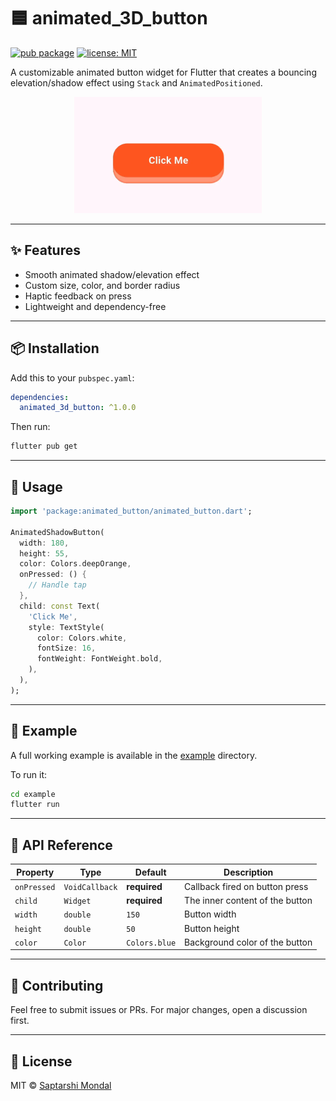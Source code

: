 # 🟦 animated_3D_button

[![pub package](https://img.shields.io/pub/v/animated_button.svg)](https://pub.dev/packages/animated_button)
[![license: MIT](https://img.shields.io/badge/license-MIT-blue.svg)](LICENSE)

A customizable animated button widget for Flutter that creates a bouncing elevation/shadow effect using `Stack` and `AnimatedPositioned`.

<p align="center">
  <img src="https://raw.githubusercontent.com/imSap/animated_3d_button/main/assets/animated_button_demo.gif" width="300" />
</p>

---

## ✨ Features

- Smooth animated shadow/elevation effect
- Custom size, color, and border radius
- Haptic feedback on press
- Lightweight and dependency-free

---

## 📦 Installation

Add this to your `pubspec.yaml`:

```yaml
dependencies:
  animated_3d_button: ^1.0.0
```

Then run:

```bash
flutter pub get
```

---

## 🚀 Usage

```dart
import 'package:animated_button/animated_button.dart';

AnimatedShadowButton(
  width: 180,
  height: 55,
  color: Colors.deepOrange,
  onPressed: () {
    // Handle tap
  },
  child: const Text(
    'Click Me',
    style: TextStyle(
      color: Colors.white,
      fontSize: 16,
      fontWeight: FontWeight.bold,
    ),
  ),
);
```

---

## 🧪 Example

A full working example is available in the [example](example/lib/main.dart) directory.

To run it:

```bash
cd example
flutter run
```

---

## 🧰 API Reference

| Property       | Type              | Default       | Description                                |
|----------------|-------------------|---------------|--------------------------------------------|
| `onPressed`    | `VoidCallback`     | **required**  | Callback fired on button press             |
| `child`        | `Widget`           | **required**  | The inner content of the button            |
| `width`        | `double`           | `150`         | Button width                               |
| `height`       | `double`           | `50`          | Button height                              |
| `color`        | `Color`            | `Colors.blue` | Background color of the button             |

---

## 🔧 Contributing

Feel free to submit issues or PRs. For major changes, open a discussion first.

---

## 📄 License

MIT © [Saptarshi Mondal](https://github.com/imSap)